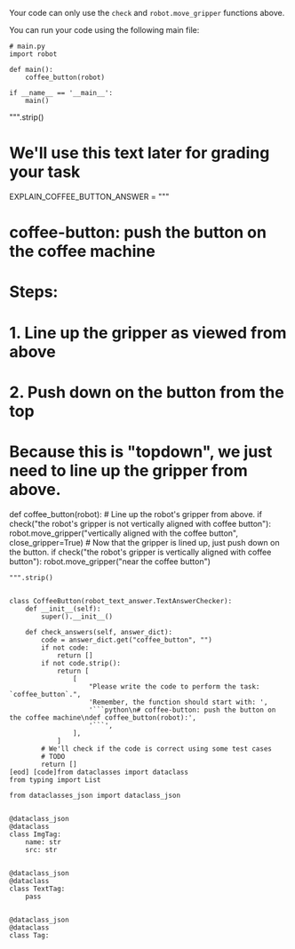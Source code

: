 

Your code can only use the `check` and `robot.move_gripper` functions above.

You can run your code using the following main file:

```
# main.py
import robot

def main():
    coffee_button(robot)

if __name__ == '__main__':
    main()
```
""".strip()

# We'll use this text later for grading your task
EXPLAIN_COFFEE_BUTTON_ANSWER = """
# coffee-button: push the button on the coffee machine
# Steps:
#  1. Line up the gripper as viewed from above
#  2. Push down on the button from the top

# Because this is "topdown", we just need to line up the gripper from above.
def coffee_button(robot):
    # Line up the robot's gripper from above.
    if check("the robot's gripper is not vertically aligned with coffee button"):
        robot.move_gripper("vertically aligned with the coffee button", close_gripper=True)
    # Now that the gripper is lined up, just push down on the button.
    if check("the robot's gripper is vertically aligned with coffee button"):
        robot.move_gripper("near the coffee button")
```
""".strip()


class CoffeeButton(robot_text_answer.TextAnswerChecker):
    def __init__(self):
        super().__init__()

    def check_answers(self, answer_dict):
        code = answer_dict.get("coffee_button", "")
        if not code:
            return []
        if not code.strip():
            return [
                [
                    "Please write the code to perform the task: `coffee_button`.",
                    'Remember, the function should start with: ',
                    '```python\n# coffee-button: push the button on the coffee machine\ndef coffee_button(robot):',
                    '```',
                ],
            ]
        # We'll check if the code is correct using some test cases
        # TODO
        return []
[eod] [code]from dataclasses import dataclass
from typing import List

from dataclasses_json import dataclass_json


@dataclass_json
@dataclass
class ImgTag:
    name: str
    src: str


@dataclass_json
@dataclass
class TextTag:
    pass


@dataclass_json
@dataclass
class Tag:
    